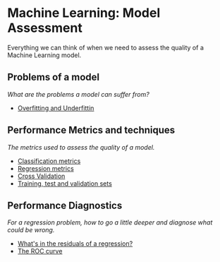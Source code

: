 # Machine Learning: Model Assessment

Everything we can think of when we need to assess the quality of a Machine Learning model.

## Problems of a model

*What are the problems a model can suffer from?*

* [Overfitting and Underfittin](http://nbviewer.jupyter.org/github/martinapugliese/tales-science-data/blob/master/model-assessment/problems/overfitting-underfitting.ipynb)

## Performance Metrics and techniques

*The metrics used to assess the quality of a model.*

* [Classification metrics](http://nbviewer.jupyter.org/github/martinapugliese/tales-science-data/blob/master/model-assessment/perf-metrics-techniques/classification-metrics.ipynb)
* [Regression metrics](http://nbviewer.jupyter.org/github/martinapugliese/tales-science-data/blob/master/model-assessment/perf-metrics-techniques/regression-metrics.ipynb)
* [Cross Validation](http://nbviewer.jupyter.org/github/martinapugliese/tales-science-data/blob/master/model-assessment/perf-metrics-techniques/cross-validation.ipynb)
* [Training, test and validation sets](http://nbviewer.jupyter.org/github/martinapugliese/tales-science-data/blob/master/model-assessment/perf-metrics-techniques/training-validation-test.ipynb)


## Performance Diagnostics

*For a regression problem, how to go a little deeper and diagnose what could be wrong.*

* [What's in the residuals of a regression?](http://nbviewer.jupyter.org/github/martinapugliese/tales-science-data/blob/master/model-assessment/diagnostics/regr-residuals.ipynb)
* [The ROC curve](http://nbviewer.jupyter.org/github/martinapugliese/tales-science-data/blob/master/model-assessment/diagnostics/roc.ipynb)
